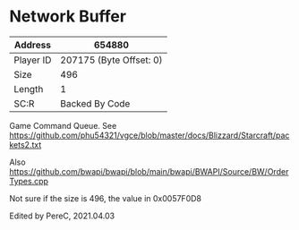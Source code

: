 #  Network Buffer
Address   | 654880
----------|-------------
Player ID | 207175 (Byte Offset: 0)
Size 	  | 496
Length 	  | 1
SC:R      | Backed By Code

Game Command Queue. See https://github.com/phu54321/vgce/blob/master/docs/Blizzard/Starcraft/packets2.txt
Also https://github.com/bwapi/bwapi/blob/main/bwapi/BWAPI/Source/BW/OrderTypes.cpp
Not sure if the size is 496, the value in 0x0057F0D8
Edited by PereC, 2021.04.03
